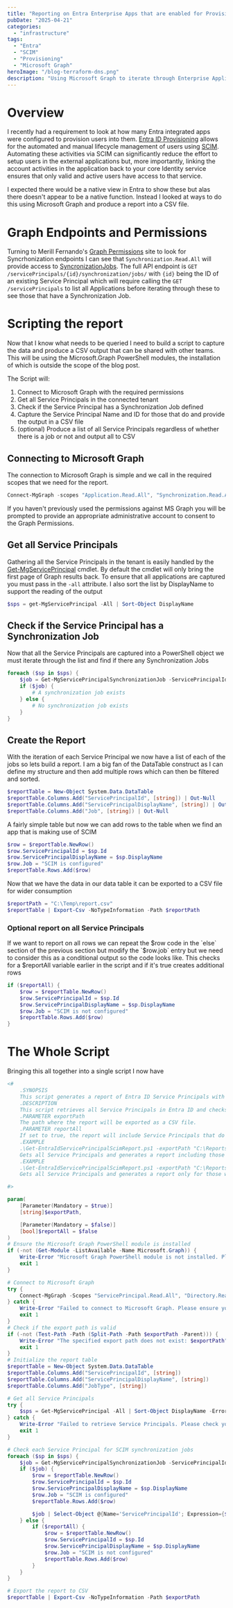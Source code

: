 ```yaml
---
title: "Reporting on Entra Enterprise Apps that are enabled for Provisioning"
pubDate: "2025-04-21"
categories:
  - "infrastructure"
tags:
  - "Entra"
  - "SCIM"
  - "Provisioning"
  - "Microsoft Graph"
heroImage: "/blog-terraform-dns.png"
description: "Using Microsoft Graph to iterate through Enterprise Applications in an Entra ID tenant and identifying those that have SCIM Provisioning enabled"
---
```


# Overview

I recently had a requirement to look at how many Entra integrated apps were configured to provision users into them. [Entra ID Provisioning](https://learn.microsoft.com/en-us/entra/identity/app-provisioning/user-provisioning) allows for the automated and manual lifecycle management of users using [SCIM](https://en.wikipedia.org/wiki/System_for_Cross-domain_Identity_Management). Automating these activities via SCIM can significantly reduce the effort to setup users in the external applications but, more importantly, linking the account activities in the application back to your core Identity service ensures that only valid and active users have access to that service.

I expected there would be a native view in Entra to show these but alas there doesn't appear to be a native function. Instead I looked at ways to do this using Microsoft Graph and produce a report into a CSV file.

# Graph Endpoints and Permissions

Turning to Merill Fernando's [Graph Permissions](https://graphpermissions.merill.net/) site to look for Syncrhonization endpoints I can see that `Synchronization.Read.All` will provide access to [SyncronizationJobs](https://graphpermissions.merill.net/permission/Synchronization.Read.All?tabs=apiv1%2CsynchronizationJob1). The full API endpoint is `GET /servicePrincipals/{id}/synchronization/jobs/` with `{id}` being the ID of an existing Service Principal which will require calling the `GET /servicePrincipals` to list all Applications before iterating through these to see those that have a Synchronization Job.

# Scripting the report

Now that I know what needs to be queried I need to build a script to capture the data and produce a CSV output that can be shared with other teams. This will be using the Microsoft.Graph PowerShell modules, the installation of which is outside the scope of the blog post.

The Script will:

1. Connect to Microsoft Graph with the required permissions
2. Get all Service Principals in the connected tenant
3. Check if the Service Principal has a Synchronization Job defined
4. Capture the Service Principal Name and ID for those that do and provide the output in a CSV file
5. (optional) Produce a list of all Service Principals regardless of whether there is a job or not and output all to CSV

## Connecting to Microsoft Graph

The connection to Microsoft Graph is simple and we call in the required scopes that we need for the report.

```powershell
Connect-MgGraph -scopes "Application.Read.All", "Synchronization.Read.All"
```

If you haven't previously used the permissions against MS Graph you will be prompted to provide an appropriate administrative account to consent to the Graph Permissions.

## Get all Service Principals

Gathering all the Service Principals in the tenant is easily handled by the [Get-MgServicePrincipal](https://learn.microsoft.com/en-gb/powershell/module/microsoft.graph.applications/get-mgserviceprincipal?view=graph-powershell-1.0) cmdlet. By default the cmdlet will only bring the first page of Graph results back. To ensure that all applications are captured you must pass in the `-all` attribute. I also sort the list by DisplayName to support the reading of the output

```powershell
$sps = get-MgServicePrincipal -All | Sort-Object DisplayName
```

## Check if the Service Principal has a Synchronization Job

Now that all the Service Principals are captured into a PowerShell object we must iterate through the list and find if there any Synchronization Jobs

```powershell
foreach ($sp in $sps) {
    $job = Get-MgServicePrincipalSynchronizationJob -ServicePrincipalId $sp.Id -ErrorAction SilentlyContinue
    if ($job) {
        # A synchronization job exists
    } else {
        # No synchronization job exists
    }
}
```

## Create the Report

With the iteration of each Service Principal we now have a list of each of the jobs so lets build a report. I am a big fan of the DataTable construct as I can define my structure and then add multiple rows which can then be filtered and sorted.

```powershell
$reportTable = New-Object System.Data.DataTable
$reportTable.Columns.Add("ServicePrincipalId", [string]) | Out-Null
$reportTable.Columns.Add("ServicePrincipalDisplayName", [string]) | Out-Null
$reportTable.Columns.Add("Job", [string]) | Out-Null
```

A fairly simple table but now we can add rows to the table when we find an app that is making use of SCIM

```powershell
$row = $reportTable.NewRow()
$row.ServicePrincipalId = $sp.Id
$row.ServicePrincipalDisplayName = $sp.DisplayName
$row.Job = "SCIM is configured"
$reportTable.Rows.Add($row)
```

Now that we have the data in our data table it can be exported to a CSV file for wider consumption

```powershell
$reportPath = "C:\Temp\report.csv"
$reportTable | Export-Csv -NoTypeInformation -Path $reportPath
```

### Optional report on all Service Principals

If we want to report on all rows we can repeat the $row code in the `else` section of the previous section but modify the `$row.job` entry but we need to consider this as a conditional output so the code looks like. This checks for a $reportAll variable earlier in the script and if it's true creates additional rows

```powershell
if ($reportAll) {
    $row = $reportTable.NewRow()
    $row.ServicePrincipalId = $sp.Id
    $row.ServicePrincipalDisplayName = $sp.DisplayName
    $row.Job = "SCIM is not configured"
    $reportTable.Rows.Add($row)
}
```

# The Whole Script

Bringing this all together into a single script I now have

```powershell
<#
    .SYNOPSIS
    This script generates a report of Entra ID Service Principals with their SCIM synchronization job status.
    .DESCRIPTION
    This script retrieves all Service Principals in Entra ID and checks if they have a SCIM synchronization job configured.
    .PARAMETER exportPath
    The path where the report will be exported as a CSV file.
    .PARAMETER reportAll
    If set to true, the report will include Service Principals that do not have SCIM synchronization jobs configured.
    .EXAMPLE
    .\Get-EntraIdServicePrincipalScimReport.ps1 -exportPath "C:\Reports\SCIMReport.csv" -reportAll $true
    Gets all Service Principals and generates a report including those without SCIM synchronization jobs, exporting it to the specified path.
    .EXAMPLE
    .\Get-EntraIdServicePrincipalScimReport.ps1 -exportPath "C:\Reports\SCIMReport.csv"
    Gets all Service Principals and generates a report only for those with SCIM synchronization jobs, exporting it to the specified path.

#>

param(
    [Parameter(Mandatory = $true)]
    [string]$exportPath,

    [Parameter(Mandatory = $false)]
    [bool]$reportAll = $false
)
# Ensure the Microsoft Graph PowerShell module is installed
if (-not (Get-Module -ListAvailable -Name Microsoft.Graph)) {
    Write-Error "Microsoft Graph PowerShell module is not installed. Please install it using 'Install-Module Microsoft.Graph'."
    exit 1
}

# Connect to Microsoft Graph
try {
    Connect-MgGraph -Scopes "ServicePrincipal.Read.All", "Directory.Read.All"
} catch {
    Write-Error "Failed to connect to Microsoft Graph. Please ensure you have the necessary permissions."
    exit 1
}
# Check if the export path is valid
if (-not (Test-Path -Path (Split-Path -Path $exportPath -Parent))) {
    Write-Error "The specified export path does not exist: $exportPath"
    exit 1
}
# Initialize the report table
$reportTable = New-Object System.Data.DataTable
$reportTable.Columns.Add("ServicePrincipalId", [string])
$reportTable.Columns.Add("ServicePrincipalDisplayName", [string])
$reportTable.Columns.Add("JobType", [string])

# Get all Service Principals
try {
    $sps = Get-MgServicePrincipal -All | Sort-Object DisplayName -ErrorAction Stop
} catch {
    Write-Error "Failed to retrieve Service Principals. Please check your permissions."
    exit 1
}

# Check each Service Principal for SCIM synchronization jobs
foreach ($sp in $sps) {
    $job = Get-MgServicePrincipalSynchronizationJob -ServicePrincipalId $sp.Id -ErrorAction SilentlyContinue
    if ($job) {
        $row = $reportTable.NewRow()
        $row.ServicePrincipalId = $sp.Id
        $row.ServicePrincipalDisplayName = $sp.DisplayName
        $row.Job = "SCIM is configured"
        $reportTable.Rows.Add($row)

        $job | Select-Object @{Name='ServicePrincipalId'; Expression={$sp.Id}}, @{Name='ServicePrincipalDisplayName'; Expression={$sp.DisplayName}}, JobType, Status, CreatedDateTime, LastModifiedDateTime
    } else {
        if ($reportAll) {
            $row = $reportTable.NewRow()
            $row.ServicePrincipalId = $sp.Id
            $row.ServicePrincipalDisplayName = $sp.DisplayName
            $row.Job = "SCIM is not configured"
            $reportTable.Rows.Add($row)
        }
    }
}

# Export the report to CSV
$reportTable | Export-Csv -NoTypeInformation -Path $exportPath
```
